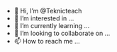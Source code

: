 - 👋 Hi, I’m @Teknicteach
- 👀 I’m interested in ...
- 🌱 I’m currently learning ...
- 💞️ I’m looking to collaborate on ...
- 📫 How to reach me ...

<!---
Pratikis a ✨ special ✨ repository because its `README.md` (this file) appears on your GitHub profile.
You can click the Preview link to take a look at your changes.
--->
